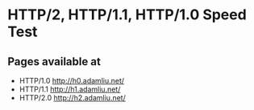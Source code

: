 # HTTP/2, HTTP/1.1, HTTP/1.0 Speed Test

## Pages available at
- HTTP/1.0 http://h0.adamliu.net/
- HTTP/1.1 http://h1.adamliu.net/
- HTTP/2.0 http://h2.adamliu.net/
